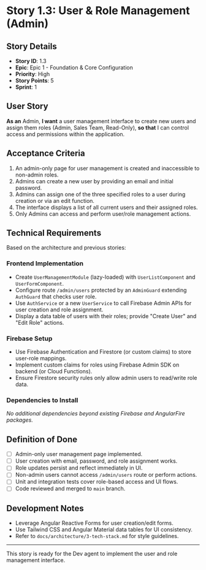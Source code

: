 # Story 1.3: User & Role Management (Admin)

## Story Details
- **Story ID**: 1.3
- **Epic**: Epic 1 - Foundation & Core Configuration
- **Priority**: High
- **Story Points**: 5
- **Sprint**: 1

## User Story
**As an** Admin,
**I want** a user management interface to create new users and assign them roles (Admin, Sales Team, Read-Only),
**so that** I can control access and permissions within the application.

## Acceptance Criteria
1. An admin-only page for user management is created and inaccessible to non-admin roles.
2. Admins can create a new user by providing an email and initial password.
3. Admins can assign one of the three specified roles to a user during creation or via an edit function.
4. The interface displays a list of all current users and their assigned roles.
5. Only Admins can access and perform user/role management actions.

## Technical Requirements
Based on the architecture and previous stories:

### Frontend Implementation
- Create `UserManagementModule` (lazy-loaded) with `UserListComponent` and `UserFormComponent`.
- Configure route `/admin/users` protected by an `AdminGuard` extending `AuthGuard` that checks user role.
- Use `AuthService` or a new `UserService` to call Firebase Admin APIs for user creation and role assignment.
- Display a data table of users with their roles; provide "Create User" and "Edit Role" actions.

### Firebase Setup
- Use Firebase Authentication and Firestore (or custom claims) to store user-role mappings.
- Implement custom claims for roles using Firebase Admin SDK on backend (or Cloud Functions).
- Ensure Firestore security rules only allow admin users to read/write role data.

### Dependencies to Install
_No additional dependencies beyond existing Firebase and AngularFire packages._

## Definition of Done
- [ ] Admin-only user management page implemented.
- [ ] User creation with email, password, and role assignment works.
- [ ] Role updates persist and reflect immediately in UI.
- [ ] Non-admin users cannot access `/admin/users` route or perform actions.
- [ ] Unit and integration tests cover role-based access and UI flows.
- [ ] Code reviewed and merged to `main` branch.

## Development Notes
- Leverage Angular Reactive Forms for user creation/edit forms.
- Use Tailwind CSS and Angular Material data tables for UI consistency.
- Refer to `docs/architecture/3-tech-stack.md` for style guidelines.

---

This story is ready for the Dev agent to implement the user and role management interface.